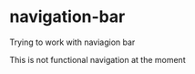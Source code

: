 # navigation-bar

Trying to work with naviagion bar

This is not functional navigation at the moment
